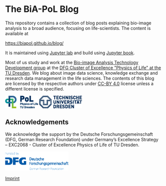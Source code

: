 # The BiA-PoL Blog
This repository contains a collection of blog posts explaining bio-image analysis to a broad audience, focusing on life-scientists. The content is available at

https://biapol.github.io/blog/

It is maintained using [Jupyter lab](https://jupyterlab.readthedocs.io/en/stable/) and build using [Jupyter book](https://jupyterbook.org/intro.html).

Most of us study and work at the [Bio-image Analysis Technology Development group](https://physics-of-life.tu-dresden.de/bia) at the [DFG Cluster of Excellence "Physics of Life" at the TU Dresden](https://physics-of-life.tu-dresden.de/).
We blog about image data science, knowledge exchange and research data management in the life sciences. The contents of this blog are licensed by the respective authors under [CC-BY 4.0](https://creativecommons.org/licenses/by/4.0/) license unless a different license is specified.

<img style="height:40px" src="docs/images/pol_logo.png">
<img style="height:40px" src="docs/images/tud_logo.png">

## Acknowledgements
We acknowledge the support by the Deutsche Forschungsgemeinschaft (DFG, German Research Foundation) under Germany’s Excellence Strategy – EXC2068 - Cluster of Excellence Physics of Life of TU Dresden.

<img style="height:60px" src="docs/images/dfg_logo.png">

[Imprint](https://biapol.github.io/blog/imprint)
